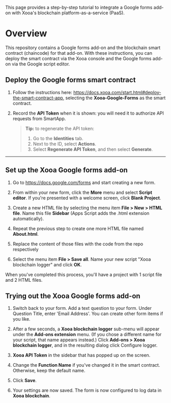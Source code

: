 
This page provides a step-by-step tutorial to integrate a Google forms add-on with Xooa's blockchain platform-as-a-service (PaaS).

# Overview

This repository contains a Google forms add-on and the blockchain smart contract (chaincode) for that add-on. With these instructions, you can deploy the smart contract via the Xooa console and the Google forms add-on via the Google script editor.

## Deploy the Google forms smart contract 

1. Follow the instructions here: https://docs.xooa.com/start.html#deploy-the-smart-contract-app, selecting the **Xooa-Google-Forms** as the smart contract.

2. Record the **API Token** when it is shown: you will need it to authorize API requests from SmartApp.

   > **Tip:**  to regenerate the API token: 
   >
   > 1. Go to the **Identities** tab. 
   > 2. Next to the ID, select **Actions**.
   > 3. Select **Regenerate API Token**, and then select **Generate**.

___

## Set up the Xooa Google forms add-on

1. Go to <https://docs.google.com/forms> and start creating a new form.

2. From within your new form, click the **More** menu and select **Script editor**. If you're presented with a welcome screen, click **Blank Project**.

3. Create a new HTML file by selecting the menu item **File > New > HTML file**. Name this file **Sidebar** (Apps Script adds the .html extension automatically).

4. Repeat the previous step to create one more HTML file named **About.html**.

5. Replace the content of those files with the code from the repo respectively

6. Select the menu item **File > Save all**. Name your new script "Xooa blockchain logger" and click **OK**.

When you've completed this process, you'll have a project with 1 script file and 2 HTML files.

## Trying out the Xooa Google forms add-on

1. Switch back to your form. Add a text question to your form. Under Question Title, enter 'Email Address'. You can create other form items if you like.

2. After a few seconds, a **Xooa blockchain logger** sub-menu will appear under the **Add-ons extension** menu. (If you chose a different name for your script, that name appears instead.) Click **Add-ons > Xooa blockchain logger**, and in the resulting dialog click Configure logger.

3. **Xooa API Token** in the sidebar that has popped up on the screen.

4. Change the **Function Name** if you've changed it in the smart contract. Otherwise, keep the default name.

5. Click **Save**.

6. Your settings are now saved. The form is now configured to log data in **Xooa blockchain**.

